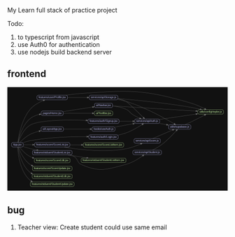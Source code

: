 My Learn full stack of practice project

Todo:

1. to typescript from javascript
2. use Auth0 for authentication
3. use nodejs build backend server

## frontend

![frontend](./frontend-app/fronend-structure.png)

## bug

1. Teacher view: Create student could use same email
